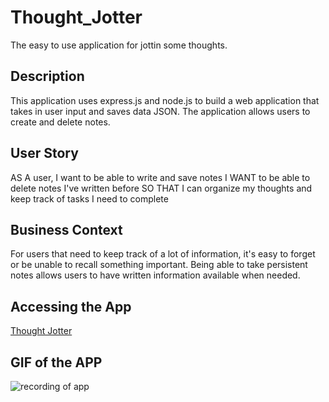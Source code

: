 # Thought_Jotter
The easy to use application for jottin some thoughts.  

## Description 
This application uses express.js and node.js to build a web application that takes in user input and saves data JSON.  The application allows users to create and delete notes. 

## User Story
AS A user, I want to be able to write and save notes
I WANT to be able to delete notes I've written before
SO THAT I can organize my thoughts and keep track of tasks I need to complete

## Business Context
For users that need to keep track of a lot of information, it's easy to forget or be unable to recall something important. Being able to take persistent notes allows users to have written information available when needed.

##  Accessing the App
[Thought Jotter](https://thought-jotter.herokuapp.com)

## GIF of the APP
![recording of app](/Develop/assets/recording.gif)

